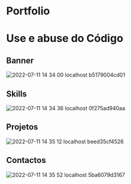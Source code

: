 # Portfolio

# Use e abuse do Código

## Banner

![2022-07-11 14 34 00 localhost b5179004cd01](https://user-images.githubusercontent.com/52883429/178277001-5a338890-a96f-44be-b5bc-c3eee26f081c.png)



## Skills

![2022-07-11 14 34 36 localhost 0f275ad940aa](https://user-images.githubusercontent.com/52883429/178277315-18581340-3f16-43dd-97a6-7ef5bd9a16ca.png)


## Projetos

![2022-07-11 14 35 12 localhost beed35cf4526](https://user-images.githubusercontent.com/52883429/178277406-c0b20344-1be9-4fc0-b8a0-a87db7da5d30.png)


## Contactos


![2022-07-11 14 35 52 localhost 5ba6079d3167](https://user-images.githubusercontent.com/52883429/178277426-b95c6ec3-f7cd-4a87-85d6-ba3bfdb031e9.png)
